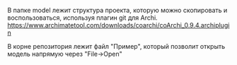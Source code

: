 В папке model лежит структура проекта, которую можно скопировать и воспользоваться, используя плагин git для Archi. https://www.archimatetool.com/downloads/coarchi/coArchi_0.9.4.archiplugin

В корне репозитория лежит файл "Пример", который позволит открыть модель напрямую через "File->Open"
